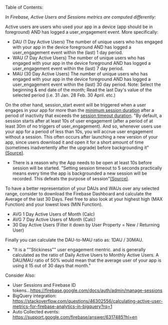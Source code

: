 Table of Contents: 

*In Firebase, Active Users and Sessions metrics are computed differently:*

Active users are users who used your app in a device (app should be in foreground) AND has logged a user_engagement event. More specifically:
* DAU (1 Day Active Users)	The number of unique users who has engaged with your app in the device foreground AND has logged a user_engagement event within the (last) 1 day period.
* WAU (7 Day Active Users)	The number of unique users who has engaged with your app in the device foreground AND has logged a user_engagement event within the (last) 7 day period.
* MAU (30 Day Active Users)	The number of unique users who has engaged with your app in the device foreground AND has logged a user_engagement event within the (last) 30 day period.
Note: Select the beginning & end date of the month; Read the last Day's value of the selected period (i.e. 31 Jan. 28 Feb. 30 April. etc.) 	

On the other hand, session_start event will be triggered when a user engages in your app for more than the [minimum session duration](https://firebase.google.com/docs/reference/android/com/google/firebase/analytics/FirebaseAnalytics#setMinimumSessionDuration(long)) after a period of inactivity that exceeds the [session timeout duration](https://firebase.google.com/docs/reference/android/com/google/firebase/analytics/FirebaseAnalytics#setSessionTimeoutDuration(long)). "By default, a session starts after at least 10s of user engagement (after a period of at least 30m of no triggers of user_engagement). And so, whenever users use your app for a period of less than 10s, you will accrue user engagement without a session. This often occurs after launching a new version of your app, since users download it and open it for a short amount of time (sometimes inadvertently after the upgrade) before backgrounding it" [(Source)](https://stackoverflow.com/questions/38967231/firebase-analytics-data-disparity).
* There is a reason why the App needs to be open at least 10s before session will be started. "Setting session timeout to 5 seconds practically means every time the app is backgrounded a new session will be recorded. This defeats the purpose of session"[(Source)](https://github.com/firebase/quickstart-cpp/issues/2).

To have a better representation of your DAUs and WAUs over any selected range, consider to download the Firebase Dashboard and calculate the Average of the last 30 Days. Feel free to also look at your highest high (MAX Function) and your lowest lows (MIN Function). 
* AVG 1 Day Active Users of Month (Calc)
* AVG 7 Day Active Users of Month (Calc)
* 30 Day Active Users (Filter it down by User Property = New / Returning User)

Finally you can calculate the DAU-to-MAU ratio as: 1DAU / 30MAU.
* "It is a ""Stickiness"" user engagement mentric. and is generally calculated as the ratio of Daily Active Users to Monthly Active Users. A DAU/MAU ratio of 50% would mean that the average user of your app is using it 15 out of 30 days that month."

Consider Also: 
* User Sessions and Firebase ID tokens...https://firebase.google.com/docs/auth/admin/manage-sessions
* BigQuery integration: https://stackoverflow.com/questions/46302556/calculating-active-user-metrics-for-firebase-analytics-in-bigquery?rq=1
* Auto Collected events: https://support.google.com/firebase/answer/6317485?hl=en


